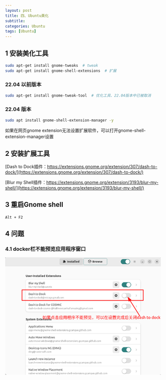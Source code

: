 ```yaml
---
layout: post
title: 四、Ubuntu美化
subtitle: 
categories: Ubuntu
tags: [Ubuntu]
---
```



## 1 安装美化工具
```sh
sudo apt-get install gnome-tweaks  # tweak
sudo apt-get install gnome-shell-extensions  # 扩展
```

### 22.04 以前版本

```sh
sudo apt-get install gnome-tweak-tool  # 优化工具、22.04版本中已被取消
```

### 22.04 版本

```sh
sudo apt install gnome-shell-extension-manager -y
```

如果在网页gnome extension无法设置扩展软件，可以打开gnome-shell-extension-manager设置

## 2 安装扩展工具

[Dash to Dock插件：https://extensions.gnome.org/extension/307/dash-to-dock/](https://extensions.gnome.org/extension/307/dash-to-dock/)

[Blur my Shell插件：https://extensions.gnome.org/extension/3193/blur-my-shell/](https://extensions.gnome.org/extension/3193/blur-my-shell/)

## 3 重启Gnome shell

`Alt + F2`

## 4 问题

### 4.1 docker栏不能预览应用程序窗口

![alt text](/assets/Ubuntu/04_shell_extension/image/image.png)

